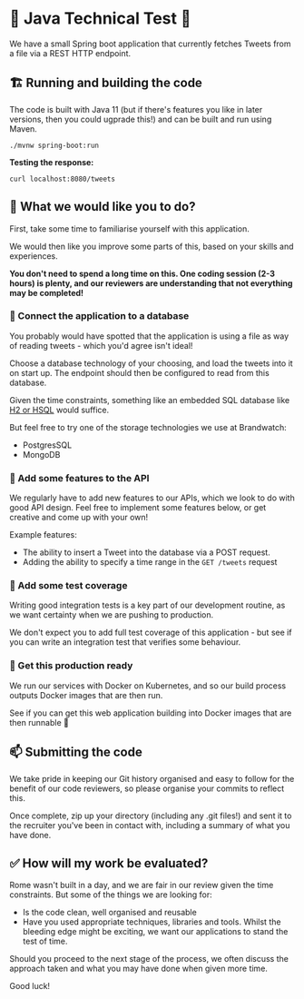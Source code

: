 # 🚀 Java Technical Test 🚀

We have a small Spring boot application that currently fetches Tweets from a file via a REST HTTP endpoint.

## 🏗️ Running and building the code
The code is built with Java 11 (but if there's features you like in later versions, then you could ugprade this!) and can be built and run using Maven.


```./mvnw spring-boot:run```

**Testing the response:**

```curl localhost:8080/tweets```


## 📄 What we would like you to do?
First, take some time to familiarise yourself with this application.

We would then like you improve some parts of this, based on your skills and experiences. 

**You don't need to spend a long time on this. One coding session (2-3 hours) is plenty, and our reviewers are understanding that not everything may be completed!**  

### 📕 Connect the application to a database
You probably would have spotted that the application is using a file as way of reading tweets - which you'd agree isn't ideal!

Choose a database technology of your choosing, and load the tweets into it on start up. The endpoint should then be configured to read from this database.

Given the time constraints, something like an embedded SQL database like [H2 or HSQL](https://docs.spring.io/spring-boot/docs/current-SNAPSHOT/reference/htmlsingle/#features.sql.datasource.embedded) would suffice. 

But feel free to try one of the storage technologies we use at Brandwatch: 
- PostgresSQL 
- MongoDB 

### 🧠 Add some features to the API 
We regularly have to add new features to our APIs, which we look to do with good API design. Feel free to implement some features below, or get creative and come up with your own!

Example features:
- The ability to insert a Tweet into the database via a POST request.
- Adding the ability to specify a time range in the `GET /tweets` request

### 🔧 Add some test coverage
Writing good integration tests is a key part of our development routine, as we want certainty when we are pushing to production.

We don't expect you to add full test coverage of this application - but see if you can write an integration test that verifies some behaviour.

### 🚢 Get this production ready
We run our services with Docker on Kubernetes, and so our build process outputs Docker images that are then run. 

See if you can get this web application building into Docker images that are then runnable 🐳 


## 📫 Submitting the code

We take pride in keeping our Git history organised and easy to follow for the benefit of our code reviewers, so please organise your commits to reflect this.

Once complete, zip up your directory (including any .git files!) and sent it to the recruiter you've been in contact with, including a summary of what you have done. 

## ✅ How will my work be evaluated?

Rome wasn't built in a day, and we are fair in our review given the time constraints. But some of the things we are looking for:
- Is the code clean, well organised and reusable
- Have you used appropriate techniques, libraries and tools. Whilst the bleeding edge might be exciting, we want our applications to stand the test of time. 

Should you proceed to the next stage of the process, we often discuss the approach taken and what you may have done when given more time. 

Good luck! 


